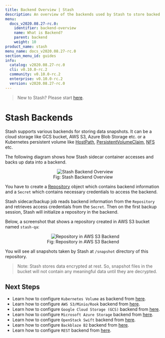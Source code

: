```yaml
---
title: Backend Overview | Stash
description: An overview of the backends used by Stash to store backed up data.
menu:
  docs_v2020.08.27-rc.0:
    identifier: backend-overview
    name: What is Backend?
    parent: backend
    weight: 10
product_name: stash
menu_name: docs_v2020.08.27-rc.0
section_menu_id: guides
info:
  catalog: v2020.08.27-rc.0
  cli: v0.10.0-rc.2
  community: v0.10.0-rc.2
  enterprise: v0.10.0-rc.2
  version: v2020.08.27-rc.0
---
```


> New to Stash? Please start [here](/docs/v2020.08.27-rc.0/concepts/README).

# Stash Backends

Stash supports various backends for storing data snapshots. It can be a cloud storage like GCS bucket, AWS S3, Azure Blob Storage etc. or a Kubernetes persistent volume like [HostPath](https://kubernetes.io/docs/concepts/storage/volumes/#hostpath), [PersistentVolumeClaim](https://kubernetes.io/docs/concepts/storage/volumes/#persistentvolumeclaim), [NFS](https://kubernetes.io/docs/concepts/storage/volumes/#nfs) etc.

The following diagram shows how Stash sidecar container accesses and backs up data into a backend.

<figure align="center">
  <img alt="Stash Backend Overview" src="/docs/v2020.08.27-rc.0/images/guides/latest/backends/backend_overview.svg">
  <figcaption align="center">Fig: Stash Backend Overview</figcaption>
</figure>

You have to create a [Repository](/docs/v2020.08.27-rc.0/concepts/crds/repository) object which contains backend information and a `Secret` which contains necessary credentials to access the backend.

Stash sidecar/backup job reads backend information from the `Repository` and retrieves access credentials from the `Secret`. Then on the first backup session, Stash will initialize a repository in the backend.

Below, a screenshot that shows a repository created in AWS S3 bucket named `stash-qa`:

<figure align="center">
  <img alt="Repository in AWS S3 Backend" src="/docs/v2020.08.27-rc.0/images/guides/latest/backends/s3_repository.png">
  <figcaption align="center">Fig: Repository in AWS S3 Backend</figcaption>
</figure>

You will see all snapshots taken by Stash at `/snapshot` directory of this repository.

> Note: Stash stores data encrypted at rest. So, snapshot files in the bucket will not contain any meaningful data until they are decrypted.

## Next Steps

- Learn how to configure `Kubernetes Volume` as backend from [here](/docs/v2020.08.27-rc.0/guides/latest/backends/local).
- Learn how to configure `AWS S3/Minio/Rook` backend from [here](/docs/v2020.08.27-rc.0/guides/latest/backends/s3).
- Learn how to configure `Google Cloud Storage (GCS)` backend from [here](/docs/v2020.08.27-rc.0/guides/latest/backends/gcs).
- Learn how to configure `Microsoft Azure Storage` backend from [here](/docs/v2020.08.27-rc.0/guides/latest/backends/azure).
- Learn how to configure `OpenStack Swift` backend from [here](/docs/v2020.08.27-rc.0/guides/latest/backends/swift).
- Learn how to configure `Backblaze B2` backend from [here](/docs/v2020.08.27-rc.0/guides/latest/backends/b2).
- Learn how to configure `REST` backend from [here](/docs/v2020.08.27-rc.0/guides/latest/backends/rest).
